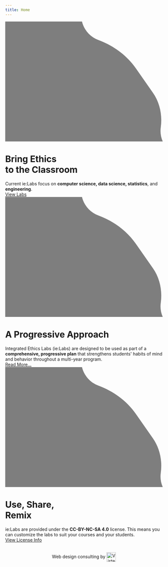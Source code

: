 ```yaml
---
title: Home
---
```



<div class = "banner-left classroom">

<svg xmlns="http://www.w3.org/2000/svg" viewBox="0 0 831 630">
  <path opacity = 0.5 class="cls-1" d="M820.57,555.66c8.76-63.87-4.61-128.8-41.62-181.6L688.71,245.3C640.2,176.08,570.15,126.22,490.87,96.91A137.81,137.81,0,0,1,421.1,39.35,137.53,137.53,0,0,1,404.83,0H0V630H831A137.45,137.45,0,0,1,820.57,555.66Z"/>
</svg>

<div class = "banner-text">
<h1>
Bring Ethics<br> to the Classroom
</h1>

<div>
Current ie:Labs focus on 
<strong>computer science, data science, 
statistics</strong>, and <strong>engineering</strong>.
</div>

<div class = "center">
<a class = "button" href = "/labs-overview/">
View Labs
</a>


</div>
</div>
</div>


<div class = "banner-right progressive-approach">

<svg xmlns="http://www.w3.org/2000/svg" viewBox="0 0 831 630">
  <path opacity = 0.5 class="cls-1" d="M820.57,555.66c8.76-63.87-4.61-128.8-41.62-181.6L688.71,245.3C640.2,176.08,570.15,126.22,490.87,96.91A137.81,137.81,0,0,1,421.1,39.35,137.53,137.53,0,0,1,404.83,0H0V630H831A137.45,137.45,0,0,1,820.57,555.66Z"/>
</svg>

<div class = "banner-text">
<h1>
A Progressive Approach
</h1>
<div>
Integrated Ethics Labs (ie:Labs) are designed to be used as part of a <strong>comprehensive, progressive plan</strong>
that strengthens students' habits of mind and 
behavior throughout a multi-year program.
</div>


<div class = "center">
<a class = "button" href = "/progressive-approach/">
Read More...
</a>
</div>


</div>
</div>
</div>


<div class = "banner-left use-share-remix" >

<svg xmlns="http://www.w3.org/2000/svg" viewBox="0 0 831 630">
  <path opacity = 0.5 class="cls-1" d="M820.57,555.66c8.76-63.87-4.61-128.8-41.62-181.6L688.71,245.3C640.2,176.08,570.15,126.22,490.87,96.91A137.81,137.81,0,0,1,421.1,39.35,137.53,137.53,0,0,1,404.83,0H0V630H831A137.45,137.45,0,0,1,820.57,555.66Z"/>
</svg>

<div class = "banner-text">
<h1>
Use, Share, <br>Remix
</h1>
<div>
ie:Labs are provided under 
the <strong>CC-BY-NC-SA 4.0</strong> license.
This means you can customize the labs
to suit your courses and your students. 

</div>

<div class = "center">
<a class = "button" href = "/license/">
View License Info
</a>


</div>
</div>
</div>


<div style = "text-align:center; margin: 20px">
Web design consulting by 
<a href="https://vistencreative.com">
<img height = "30px" alt = "Visten Creative" src = "/images/Visten-Creative_Logo.svg" 
style = "position:relative; bottom: -11px"
/>
</a> 
</div>
